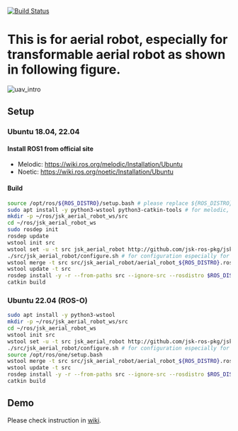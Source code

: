 [![Build Status](https://travis-ci.com/jsk-ros-pkg/jsk_aerial_robot.svg?branch=devel)](https://travis-ci.com/jsk-ros-pkg/jsk_aerial_robot)

# This is for aerial robot, especially for transformable aerial robot as shown in following figure.

![uav_intro](images/multilink-all.jpg)

## Setup

### Ubuntu 18.04, 22.04

#### Install ROS1 from official site
- Melodic: https://wiki.ros.org/melodic/Installation/Ubuntu
- Noetic: https://wiki.ros.org/noetic/Installation/Ubuntu

#### Build

```bash
source /opt/ros/${ROS_DISTRO}/setup.bash # please replace ${ROS_DISTRO} with your specific env variable, e.g., melodic
sudo apt install -y python3-wstool python3-catkin-tools # for melodic, please replace `python3` with `python`
mkdir -p ~/ros/jsk_aerial_robot_ws/src
cd ~/ros/jsk_aerial_robot_ws
sudo rosdep init
rosdep update
wstool init src
wstool set -u -t src jsk_aerial_robot http://github.com/jsk-ros-pkg/jsk_aerial_robot --git
./src/jsk_aerial_robot/configure.sh # for configuration especially for ros-o in jammy
wstool merge -t src src/jsk_aerial_robot/aerial_robot_${ROS_DISTRO}.rosinstall
wstool update -t src
rosdep install -y -r --from-paths src --ignore-src --rosdistro $ROS_DISTRO
catkin build
```

### Ubuntu 22.04 (ROS-O)

```bash
sudo apt install -y python3-wstool
mkdir -p ~/ros/jsk_aerial_robot_ws/src
cd ~/ros/jsk_aerial_robot_ws
wstool init src
wstool set -u -t src jsk_aerial_robot http://github.com/jsk-ros-pkg/jsk_aerial_robot --git
./src/jsk_aerial_robot/configure.sh # for configuration especially for ros-o in jammy
source /opt/ros/one/setup.bash
wstool merge -t src src/jsk_aerial_robot/aerial_robot_${ROS_DISTRO}.rosinstall
wstool update -t src
rosdep install -y -r --from-paths src --ignore-src --rosdistro $ROS_DISTRO
catkin build
```

## Demo
Please check instruction in [wiki](https://github.com/JSKAerialRobot/aerial_robot/wiki).
